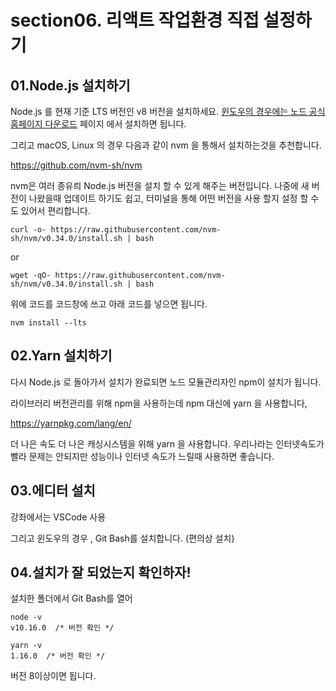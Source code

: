 # section06. 리액트 작업환경 직접 설정하기

## 01.Node.js 설치하기

Node.js 를 현재 기준 LTS 버전인 v8 버전을 설치하세요. [윈도우의 경우에는 노드 공식 홈페이지 다운로드](https://nodejs.org/ko/download/) 페이지 에서 설치하면 됩니다.



그리고 macOS, Linux 의 경우 다음과 같이 nvm 을 통해서 설치하는것을 추천합니다.

<https://github.com/nvm-sh/nvm>

nvm은 여러 종유릐 Node.js 버전을 설치 할 수 있게 해주는 버전입니다. 나중에 새 버전이 나왔을때 업데이트 하기도 쉽고, 터미널을 통해 어떤 버전을 사용 할지 설정 할 수도 있어서 편리합니다.



```
curl -o- https://raw.githubusercontent.com/nvm-sh/nvm/v0.34.0/install.sh | bash
```

or

```
wget -qO- https://raw.githubusercontent.com/nvm-sh/nvm/v0.34.0/install.sh | bash
```

 위에 코드를 코드창에 쓰고 아래 코드를 넣으면 됩니다.

```
nvm install --lts
```



## 02.Yarn 설치하기

다시 Node.js 로 돌아가서 설치가 완료되면 노드 모듈관리자인 npm이 설치가 됩니다.

라이브러리 버전관리를 위해 npm을 사용하는데 npm 대신에 yarn 을 사용합니다,

<https://yarnpkg.com/lang/en/>

더 나은 속도 더 나은 캐싱시스템을 위해 yarn 을 사용합니다. 우리나라는 인터넷속도가 빨라 문제는 안되지만 성능이나 인터넷 속도가 느릴때 사용하면 좋습니다.



## 03.에디터 설치

강좌에서는 VSCode 사용

그리고 윈도우의 경우 , Git Bash를 설치합니다. (편의상 설치)



## 04.설치가 잘 되었는지 확인하자!

설치한 폴더에서 Git Bash를 열어 

```
node -v
v10.16.0  /* 버전 확인 */
```

```
yarn -v
1.16.0  /* 버전 확인 */
```

버전 8이상이면 됩니다.
